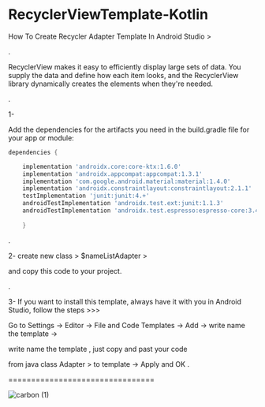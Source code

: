 # RecyclerViewTemplate-Kotlin

How To Create Recycler Adapter Template In Android Studio >

.

RecyclerView makes it easy to efficiently display large sets of data. You supply the data and define how each item looks, and the RecyclerView library dynamically creates the elements when they're needed.

.

1-

Add the dependencies for the artifacts you need in the build.gradle file for your app or module:

```gradle
dependencies {

    implementation 'androidx.core:core-ktx:1.6.0'
    implementation 'androidx.appcompat:appcompat:1.3.1'
    implementation 'com.google.android.material:material:1.4.0'
    implementation 'androidx.constraintlayout:constraintlayout:2.1.1'
    testImplementation 'junit:junit:4.+'
    androidTestImplementation 'androidx.test.ext:junit:1.1.3'
    androidTestImplementation 'androidx.test.espresso:espresso-core:3.4.0'
    
    }
```
.

2- create new class > $nameListAdapter >

and copy this code to your project.

.


3- If you want to install this template, always have it with you in Android Studio, follow the steps >>>

Go to Settings -> Editor -> File and Code Templates -> Add -> write name the template -> 

write name the template , just copy and past your code 

 from java class Adapter > to template -> Apply and OK .


================================

![carbon (1)](https://user-images.githubusercontent.com/51374446/136840961-b8b60aec-0247-43f3-a214-f452bace0110.png)
